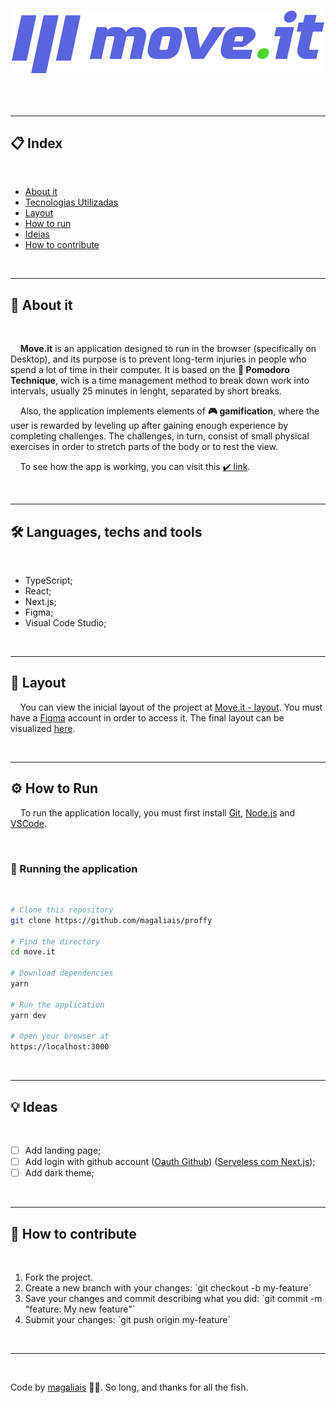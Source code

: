 <h1 align="center">
    <img src="./public/logo-full.svg">
</h1>

<h2 align="center">
    <!-- <img src="./README/header.png" alt="preview"> -->
    <!-- Imagem demonstrativa -->
</h2>

<br>

---

<h2>📋 Index</h2>

<br>

<ul>
    <li><a href="#about">About it</a></li>
    <li><a href="#techs">Tecnologias Utilizadas</a></li>    <!-- -->
    <li><a href="#layout">Layout</a></li>    <!-- -->
    <li><a href="#run">How to run</a></li>    <!-- -->
    <li><a href="#goals">Ideias</a></li>    <!-- -->
    <li><a href="#contribute">How to contribute</a></li>    <!-- -->
</ul>

<br>

---

<h2 id="about">📖 About it</h2>

<br>

<p>
    &nbsp;&nbsp;&nbsp;&nbsp;<strong>Move.it</strong> is an application designed to run in the browser (specifically on Desktop), and its purpose is to prevent long-term injuries in people who spend a lot of time in their computer. It is based on the <strong>🍅 Pomodoro Technique</strong>, wich is a time management method to break down work into intervals, usually 25 minutes in lenght, separated by short breaks.
</p>
<p>
    &nbsp;&nbsp;&nbsp;&nbsp;Also, the application implements elements of <strong>🎮 gamification</strong>, where the user is rewarded by leveling up after gaining enough experience by completing challenges. The challenges, in turn, consist of small physical exercises in order to stretch parts of the body or to rest the view.
</p>
<p>
    &nbsp;&nbsp;&nbsp;&nbsp;To see how the app is working, you can visit this <a href="https://magaliais-moveit.vercel.app" target="_blank">✔️ link</a>.
</p>

<br>

---

<h2 id="techs">🛠 Languages, techs and tools</h2>

<br>

* TypeScript;
* React;
* Next.js;
* Figma;
* Visual Code Studio;

<br>

---

<h2 id="layout">🔖 Layout</h2>

&nbsp;&nbsp;&nbsp;&nbsp;You can view the inicial layout of the project at <a href="https://www.figma.com/file/m3yboywRJO2H04cvYQXevo/Move.it-1.0-(Copy)?node-id=160%3A2761" target="_blank">Move.it - layout</a>. You must have a <a href="https://www.figma.com/" target="_blank">Figma</a> account in order to access it. The final layout can be visualized <a href="https://www.figma.com/file/mt52N4YoKzAOYslPbjJFCt/Move.it-2.0-(Copy)?node-id=160%3A2761" target="_blank">here</a>.

<br>

---

<h2 id="run">⚙️ How to Run</h2>

&nbsp;&nbsp;&nbsp;&nbsp;To run the application locally, you must first install <a href="https://git-scm.com" target="_blank">Git</a>, <a href="https://nodejs.org/en/" target="_blank">Node.js</a> and <a href="https://code.visualstudio.com/" target="_blank">VSCode</a>.

<br>

<h3>🧭 Running the application</h3>

<br>

```bash
# Clone this repository
git clone https://github.com/magaliais/proffy

# Find the directory
cd move.it

# Download dependencies
yarn

# Run the application
yarn dev

# Open your browser at
https://localhost:3000
```

<br>

---

<h2 id="goals">💡 Ideas</h2>

<br>

- [ ] Add landing page;
- [ ] Add login with github account (<a href="https://docs.github.com/pt/developers/apps/authorizing-oauth-apps" target="_blank">Oauth Github</a>) (<a href="https://www.youtube.com/watch?v=Cz55Jmhfw84&ab_channel=Rocketseat" target="_blank">Serveless com Next.js</a>);
- [ ] Add dark theme;

<br>

---

<h2 id="contribute">💪 How to contribute</h2>

<br>

<ol>
    <li>Fork the project.</li>
    <li>Create a new branch with your changes: `git checkout -b my-feature`</li>
    <li>Save your changes and commit describing what you did: `git commit -m "feature: My new feature"`</li>
    <li>Submit your changes: `git push origin my-feature`</li>
</ol>

<br>

---

<br>

Code by <a href="https://www.github.com/magaliais">magaliais</a> 👨‍💻. So long, and thanks for all the fish.
